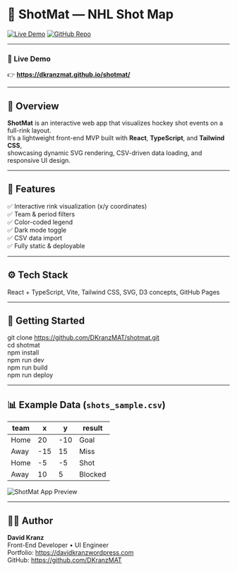 
# 🏒 ShotMat — NHL Shot Map

[![Live Demo](https://img.shields.io/badge/demo–live-brightgreen)](https://dkranzmat.github.io/shotmat/)
[![GitHub Repo](https://img.shields.io/badge/source–code-blue)](https://github.com/DKranzMAT/shotmat)

---

### 📍 Live Demo  
👉 **https://dkranzmat.github.io/shotmat/**

---

## 🏒 Overview

**ShotMat** is an interactive web app that visualizes hockey shot events on a full-rink layout.  
It’s a lightweight front-end MVP built with **React**, **TypeScript**, and **Tailwind CSS**,  
showcasing dynamic SVG rendering, CSV-driven data loading, and responsive UI design.

---

## 🧠 Features

✅ Interactive rink visualization (x/y coordinates)  
✅ Team & period filters  
✅ Color-coded legend  
✅ Dark mode toggle  
✅ CSV data import  
✅ Fully static & deployable  

---

## ⚙️ Tech Stack

React + TypeScript, Vite, Tailwind CSS, SVG, D3 concepts, GitHub Pages

---

## 🚀 Getting Started

git clone https://github.com/DKranzMAT/shotmat.git  
cd shotmat  
npm install  
npm run dev  
npm run build  
npm run deploy  

---

## 📊 Example Data (`shots_sample.csv`)

| team | x | y | result |
|------|---|---|---------|
| Home | 20 | -10 | Goal |
| Away | -15 | 15 | Miss |
| Home | -5 | -5 | Shot |
| Away | 10 | 5 | Blocked |


![ShotMat App Preview](./shotmat-preview.png)


---

## 🧑‍💻 Author

**David Kranz**  
Front-End Developer • UI Engineer  
Portfolio: https://davidkranzwordpress.com  
GitHub: https://github.com/DKranzMAT
